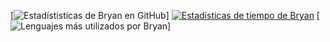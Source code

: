 
[![Estadístisticas de Bryan en GitHub](https://github-readme-stats.vercel.app/api?username=ElLuchoMan&show_icons=true&theme=radical&count_private=true&locale=es&include_all_commits=true)]
[![Estadísticas de tiempo de Bryan](https://github-readme-stats.vercel.app/api/wakatime?username=ElLuchoMan)](https://github.com/anuraghazra/github-readme-stats)
[![Lenguajes más utilizados por Bryan](https://github-readme-stats.vercel.app/api/top-langs/?username=ElLuchoMan&layout=compact&show_icons=true&theme=radical&locale=es)]


